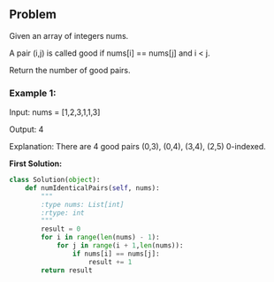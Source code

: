 ## Problem

Given an array of integers nums.

A pair (i,j) is called good if nums[i] == nums[j] and i < j.

Return the number of good pairs.

 

### Example 1:

Input: nums = [1,2,3,1,1,3]

Output: 4

Explanation: There are 4 good pairs (0,3), (0,4), (3,4), (2,5) 0-indexed.


**First Solution:**
```python
class Solution(object):
    def numIdenticalPairs(self, nums):
        """
        :type nums: List[int]
        :rtype: int
        """
        result = 0
        for i in range(len(nums) - 1):
            for j in range(i + 1,len(nums)):
                if nums[i] == nums[j]:
                    result += 1
        return result
```